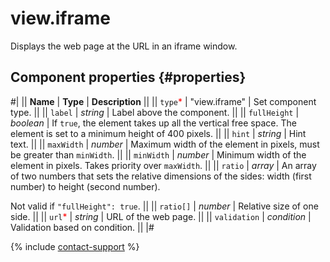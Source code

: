 # view.iframe

Displays the web page at the URL in an iframe window.

## Component properties {#properties}

#|
|| **Name** | **Type** | **Description** ||
|| `type`<span style="color: red">\*</span> | "view.iframe" | Set component type. ||
|| `label` | _string_ | Label above the component. ||
|| `fullHeight` | _boolean_ | If `true`, the element takes up all the vertical free space. The element is set to a minimum height of 400 pixels. ||
|| `hint` | _string_ | Hint text. ||
|| `maxWidth` | _number_ | Maximum width of the element in pixels, must be greater than `minWidth`. ||
|| `minWidth` | _number_ | Minimum width of the element in pixels. Takes priority over `maxWidth`. ||
|| `ratio` | _array_ | An array of two numbers that sets the relative dimensions of the sides: width (first number) to height (second number).

Not valid if `"fullHeight": true`. ||
|| `ratio[]` | _number_ | Relative size of one side. ||
|| `url`<span style="color: red">\*</span> | _string_ | URL of the web page. ||
|| `validation` | _condition_ | Validation based on condition. ||
|#

{% include [contact-support](../_includes/contact-support.md) %}
